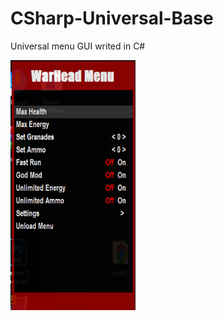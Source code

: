 # CSharp-Universal-Base
Universal menu GUI writed in C#

<img src="https://raw.githubusercontent.com/BresoDEV/CSharp-Universal-Base/main/Screenshot_1.png?token=GHSAT0AAAAAABR2C55L4R4VZAHXHQUVECNMYUVY4TQ" alt="some text" width=200 height=400>
